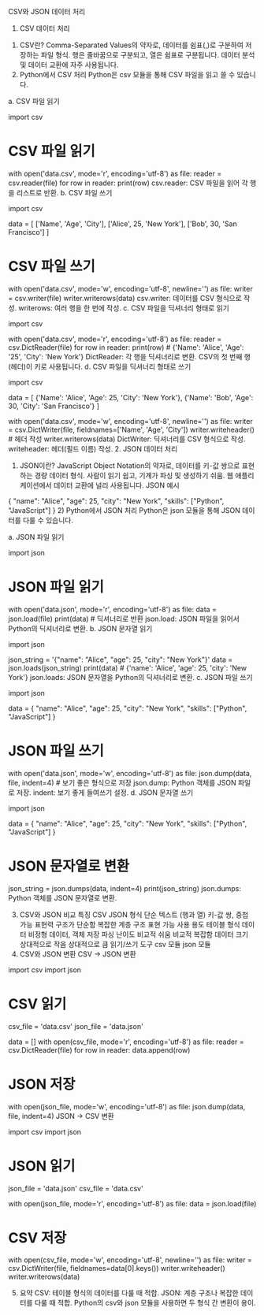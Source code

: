 CSV와 JSON 데이터 처리
1. CSV 데이터 처리
1) CSV란?
Comma-Separated Values의 약자로, 데이터를 쉼표(,)로 구분하여 저장하는 파일 형식.
행은 줄바꿈으로 구분되고, 열은 쉼표로 구분됩니다.
데이터 분석 및 데이터 교환에 자주 사용됩니다.
2) Python에서 CSV 처리
Python은 csv 모듈을 통해 CSV 파일을 읽고 쓸 수 있습니다.

a. CSV 파일 읽기

import csv

# CSV 파일 읽기
with open('data.csv', mode='r', encoding='utf-8') as file:
    reader = csv.reader(file)
    for row in reader:
        print(row)
csv.reader: CSV 파일을 읽어 각 행을 리스트로 반환.
b. CSV 파일 쓰기

import csv

data = [
    ['Name', 'Age', 'City'],
    ['Alice', 25, 'New York'],
    ['Bob', 30, 'San Francisco']
]

# CSV 파일 쓰기
with open('data.csv', mode='w', encoding='utf-8', newline='') as file:
    writer = csv.writer(file)
    writer.writerows(data)
csv.writer: 데이터를 CSV 형식으로 작성.
writerows: 여러 행을 한 번에 작성.
c. CSV 파일을 딕셔너리 형태로 읽기

import csv

with open('data.csv', mode='r', encoding='utf-8') as file:
    reader = csv.DictReader(file)
    for row in reader:
        print(row)  # {'Name': 'Alice', 'Age': '25', 'City': 'New York'}
DictReader: 각 행을 딕셔너리로 변환. CSV의 첫 번째 행(헤더)이 키로 사용됩니다.
d. CSV 파일을 딕셔너리 형태로 쓰기

import csv

data = [
    {'Name': 'Alice', 'Age': 25, 'City': 'New York'},
    {'Name': 'Bob', 'Age': 30, 'City': 'San Francisco'}
]

with open('data.csv', mode='w', encoding='utf-8', newline='') as file:
    writer = csv.DictWriter(file, fieldnames=['Name', 'Age', 'City'])
    writer.writeheader()  # 헤더 작성
    writer.writerows(data)
DictWriter: 딕셔너리를 CSV 형식으로 작성.
writeheader: 헤더(필드 이름) 작성.
2. JSON 데이터 처리
1) JSON이란?
JavaScript Object Notation의 약자로, 데이터를 키-값 쌍으로 표현하는 경량 데이터 형식.
사람이 읽기 쉽고, 기계가 파싱 및 생성하기 쉬움.
웹 애플리케이션에서 데이터 교환에 널리 사용됩니다.
JSON 예시

{
    "name": "Alice",
    "age": 25,
    "city": "New York",
    "skills": ["Python", "JavaScript"]
}
2) Python에서 JSON 처리
Python은 json 모듈을 통해 JSON 데이터를 다룰 수 있습니다.

a. JSON 파일 읽기

import json

# JSON 파일 읽기
with open('data.json', mode='r', encoding='utf-8') as file:
    data = json.load(file)
    print(data)  # 딕셔너리로 반환
json.load: JSON 파일을 읽어서 Python의 딕셔너리로 변환.
b. JSON 문자열 읽기

import json

json_string = '{"name": "Alice", "age": 25, "city": "New York"}'
data = json.loads(json_string)
print(data)  # {'name': 'Alice', 'age': 25, 'city': 'New York'}
json.loads: JSON 문자열을 Python의 딕셔너리로 변환.
c. JSON 파일 쓰기

import json

data = {
    "name": "Alice",
    "age": 25,
    "city": "New York",
    "skills": ["Python", "JavaScript"]
}

# JSON 파일 쓰기
with open('data.json', mode='w', encoding='utf-8') as file:
    json.dump(data, file, indent=4)  # 보기 좋은 형식으로 저장
json.dump: Python 객체를 JSON 파일로 저장.
indent: 보기 좋게 들여쓰기 설정.
d. JSON 문자열 쓰기

import json

data = {
    "name": "Alice",
    "age": 25,
    "city": "New York",
    "skills": ["Python", "JavaScript"]
}

# JSON 문자열로 변환
json_string = json.dumps(data, indent=4)
print(json_string)
json.dumps: Python 객체를 JSON 문자열로 변환.

3. CSV와 JSON 비교
특징	CSV	JSON
형식	단순 텍스트 (행과 열)	키-값 쌍, 중첩 가능
표현력	구조가 단순함	복잡한 계층 구조 표현 가능
사용 용도	테이블 형식 데이터	비정형 데이터, 객체 저장
파싱 난이도	비교적 쉬움	비교적 복잡함
데이터 크기	상대적으로 작음	상대적으로 큼
읽기/쓰기 도구	csv 모듈	json 모듈
4. CSV와 JSON 변환
CSV → JSON 변환

import csv
import json

# CSV 읽기
csv_file = 'data.csv'
json_file = 'data.json'

data = []
with open(csv_file, mode='r', encoding='utf-8') as file:
    reader = csv.DictReader(file)
    for row in reader:
        data.append(row)

# JSON 저장
with open(json_file, mode='w', encoding='utf-8') as file:
    json.dump(data, file, indent=4)
JSON → CSV 변환

import csv
import json

# JSON 읽기
json_file = 'data.json'
csv_file = 'data.csv'

with open(json_file, mode='r', encoding='utf-8') as file:
    data = json.load(file)

# CSV 저장
with open(csv_file, mode='w', encoding='utf-8', newline='') as file:
    writer = csv.DictWriter(file, fieldnames=data[0].keys())
    writer.writeheader()
    writer.writerows(data)

5. 요약
CSV: 테이블 형식의 데이터를 다룰 때 적합.
JSON: 계층 구조나 복잡한 데이터를 다룰 때 적합.
Python의 csv와 json 모듈을 사용하면 두 형식 간 변환이 용이.
